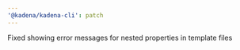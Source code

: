```yaml
---
'@kadena/kadena-cli': patch
---
```


Fixed showing error messages for nested properties in template files
